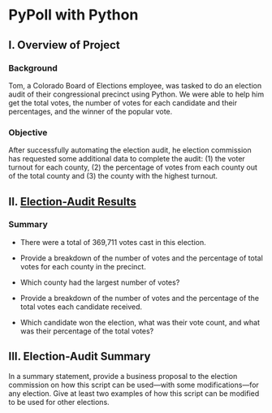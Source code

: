 # PyPoll with Python

## I. Overview of Project

### Background
Tom, a Colorado Board of Elections employee, was tasked to do an election audit of their congressional precinct using Python. We were able to help him get the total votes, the number of votes for each candidate and their percentages, and the winner of the popular vote. 

### Objective
After successfully automating the election audit, he election commission has requested some additional data to complete the audit: (1) the voter turnout for each county, (2) the percentage of votes from each county out of the total county and (3) the county with the highest turnout.

## II. [Election-Audit Results](PyPoll_Challenge.py)

### Summary
- There were a total of 369,711 votes cast in this election.

- Provide a breakdown of the number of votes and the percentage of total votes for each county in the precinct.

- Which county had the largest number of votes?

- Provide a breakdown of the number of votes and the percentage of the total votes each candidate received.

- Which candidate won the election, what was their vote count, and what was their percentage of the total votes?


## III. Election-Audit Summary

In a summary statement, provide a business proposal to the election commission on how this script can be used—with some modifications—for any election. Give at least two examples of how this script can be modified to be used for other elections.
